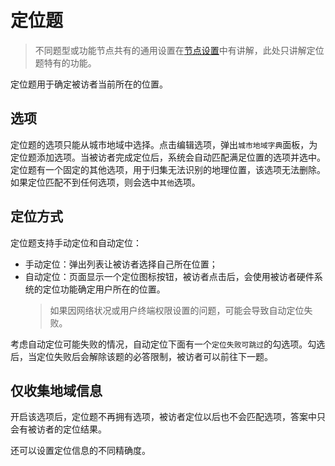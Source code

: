 ```index

```

```tag

```

```summary

```
# 定位题

> 不同题型或功能节点共有的通用设置在[节点设置](../node-setting/concept.md)中有讲解，此处只讲解定位题特有的功能。

定位题用于确定被访者当前所在的位置。

## 选项

定位题的选项只能从城市地域中选择。点击编辑选项，弹出`城市地域字典`面板，为定位题添加选项。当被访者完成定位后，系统会自动匹配满足位置的选项并选中。定位题有一个固定的其他选项，用于归集无法识别的地理位置，该选项无法删除。如果定位匹配不到任何选项，则会选中`其他`选项。

## 定位方式

定位题支持手动定位和自动定位：
+ 手动定位：弹出列表让被访者选择自己所在位置；
+ 自动定位：页面显示一个定位图标按钮，被访者点击后，会使用被访者硬件系统的定位功能确定用户所在的位置。
    > 如果因网络状况或用户终端权限设置的问题，可能会导致自动定位失败。
    
考虑自动定位可能失败的情况，自动定位下面有一个`定位失败可跳过`的勾选项。勾选后，当定位失败后会解除该题的必答限制，被访者可以前往下一题。

## 仅收集地域信息
开启该选项后，定位题不再拥有选项，被访者定位以后也不会匹配选项，答案中只会有被访者的定位结果。

还可以设置定位信息的不同精确度。
